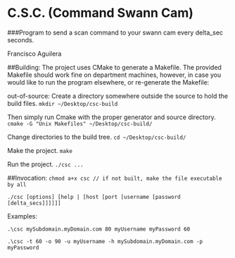 # C.S.C. (Command Swann Cam)
###Program to send a scan command to your swann cam every delta_sec seconds.

Francisco Aguilera

##Building:
The project uses CMake to generate a Makefile. The provided Makefile should work fine on department machines, however, in case you would like to run the program elsewhere, or re-generate the Makefile:

out-of-source: Create a directory somewhere outside the source to hold the build files.
`mkdir ~/Desktop/csc-build`

Then simply run Cmake with the proper generator and source directory.
`cmake -G "Unix Makefiles" ~/Desktop/csc-build/`

Change directories to the build tree.
`cd ~/Desktop/csc-build/`

Make the project.
`make`

Run the project.
`./csc ...`

##Invocation:
`chmod a+x csc // if not built, make the file executable by all`

`./csc [options] [help | [host [port [username [password [delta_secs]]]]]]`

Examples:

`.\csc mySubdomain.myDomain.com 80 myUsername myPassword 60`

`.\csc -t 60 -o 90 -u myUsername -h mySubdomain.myDomain.com -p myPassword`
